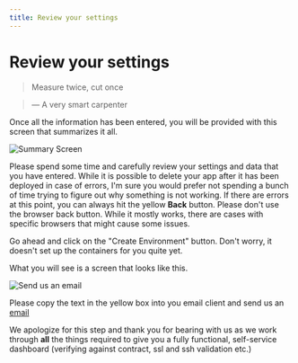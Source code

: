 ```yaml
---
title: Review your settings
---
```


# Review your settings

> Measure twice, cut once

> — A very smart carpenter

Once all the information has been entered, you will be provided with this screen that summarizes it all.

![Summary Screen](/assets/img/pics/30.review.png)

Please spend some time and carefully review your settings and data that you have entered. While it is possible to delete your app after it has been deployed in case of errors, I'm sure you would prefer not spending a bunch of time trying to figure out why something is not working. If there are errors at this point, you can always hit the yellow **Back** button. Please don't use the browser back button. While it mostly works, there are cases with specific browsers that might cause some issues.

Go ahead and click on the "Create Environment" button. Don't worry, it doesn't set up the containers for you quite yet.

What you will see is a screen that looks like this.

![Send us an email](/assets/img/pics/31.email.us.png)

Please copy the text in the yellow box into you email client and send us an [email](mailto:support@catalyze.io)

We apologize for this step and thank you for bearing with us as we work through **all** the things required to give you a fully functional, self-service dashboard (verifying against contract, ssl and ssh validation etc.)
